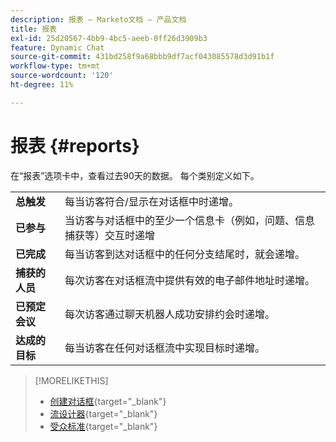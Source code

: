 ```yaml
---
description: 报表 — Marketo文档 — 产品文档
title: 报表
exl-id: 25d20567-4bb9-4bc5-aeeb-0ff26d3909b3
feature: Dynamic Chat
source-git-commit: 431bd258f9a68bbb9df7acf043085578d3d91b1f
workflow-type: tm+mt
source-wordcount: '120'
ht-degree: 11%

---
```


# 报表 {#reports}

在“报表”选项卡中，查看过去90天的数据。 每个类别定义如下。

<table>
 <tr>
  <td><strong>总触发</strong></td>
  <td>每当访客符合/显示在对话框中时递增。
</td>
 </tr>
 <tr>
  <td><strong>已参与</strong></td>
  <td>当访客与对话框中的至少一个信息卡（例如，问题、信息捕获等）交互时递增</td>
 </tr>
 <tr>
  <td><strong>已完成</strong></td>
  <td>每当访客到达对话框中的任何分支结尾时，就会递增。</td>
 </tr>
 <tr>
  <td><strong>捕获的人员</strong></td>
  <td>每次访客在对话框流中提供有效的电子邮件地址时递增。</td>
 </tr>
 <tr>
  <td><strong>已预定会议</strong></td>
  <td>每次访客通过聊天机器人成功安排约会时递增。</td>
 </tr>
 <tr>
  <td><strong>达成的目标</strong></td>
  <td>每当访客在任何对话框流中实现目标时递增。</td>
 </tr>
</table>

>[!MORELIKETHIS]
>
>* [创建对话框](/help/marketo/product-docs/demand-generation/dynamic-chat/dialogues/create-a-dialogue.md){target="_blank"}
>* [流设计器](/help/marketo/product-docs/demand-generation/dynamic-chat/dialogues/stream-designer.md){target="_blank"}
>* [受众标准](/help/marketo/product-docs/demand-generation/dynamic-chat/dialogues/audience-criteria.md){target="_blank"}
